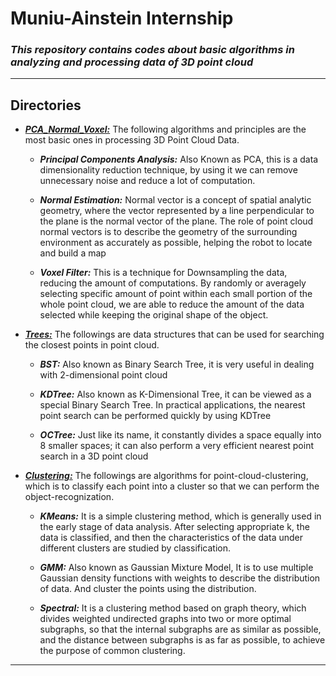 # Muniu-Ainstein Internship

### _This repository contains codes about basic algorithms in analyzing and processing data of 3D point cloud_  

---

## Directories
- **_[PCA_Normal_Voxel:](./PCA_Normal_Voxel)_** The following algorithms and principles are the most basic ones in processing 3D Point 
    Cloud Data.

    * **_Principal Components Analysis:_** Also Known as PCA, this is a data dimensionality 
    reduction technique, by using it we can remove unnecessary noise and reduce a lot of computation.
  
    * **_Normal Estimation:_** Normal vector is a concept of spatial analytic geometry, 
    where the vector represented by a line perpendicular to the plane is the normal vector of the plane. 
    The role of point cloud normal vectors is to describe the geometry of the surrounding environment 
    as accurately as possible, helping the robot to locate and build a map
  
    * **_Voxel Filter:_** This is a technique for Downsampling the data, reducing the amount of computations. 
    By randomly or averagely selecting specific amount of point within each small portion of the whole point cloud,
    we are able to reduce the amount of the data selected while keeping the original shape of the object.


- **_[Trees:](./Trees)_** The followings are data structures that can be used for searching the closest points in point 
    cloud.

    * **_BST:_** Also known as Binary Search Tree, it is very useful in dealing with 2-dimensional point cloud
  
    * **_KDTree:_** Also known as K-Dimensional Tree, it can be viewed as a special Binary Search Tree. 
    In practical applications, the nearest point search can be performed quickly by using KDTree

    * **_OCTree:_** Just like its name, it constantly divides a space equally into 8 smaller spaces; it can also perform 
    a very efficient nearest point search in a 3D point cloud


- **_[Clustering:](./Clustering)_** The followings are algorithms for point-cloud-clustering, which is to classify each point 
    into a cluster so that we can perform the object-recognization.

    * **_KMeans:_** It is a simple clustering method, which is generally used in the early stage of data analysis. 
    After selecting appropriate k, the data is classified, and then the characteristics of the data under different 
    clusters are studied by classification.
  
    * **_GMM:_** Also known as Gaussian Mixture Model, It is to use multiple Gaussian density functions with weights to 
    describe the distribution of data. And cluster the points using the distribution.

    * **_Spectral:_** It is a clustering method based on graph theory, which divides weighted undirected graphs into two 
    or more optimal subgraphs, so that the internal subgraphs are as similar as possible, and the distance between 
    subgraphs is as far as possible, to achieve the purpose of common clustering.

---
